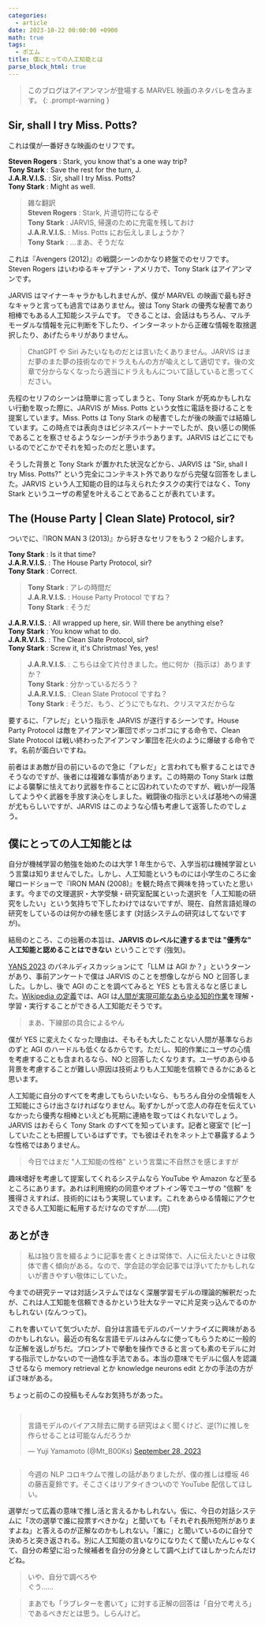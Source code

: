 ```yaml
---
categories:
  - article
date: 2023-10-22 00:00:00 +0900
math: true
tags:
  - ポエム
title: 僕にとっての人工知能とは
parse_block_html: true
---
```


<!-- prettier-ignore -->
> このブログはアイアンマンが登場する MARVEL 映画のネタバレを含みます。
{: .prompt-warning }

## Sir, shall I try Miss. Potts?

これは僕が一番好きな映画のセリフです。

**Steven Rogers** : Stark, you know that's a one way trip?  
**Tony Stark** : Save the rest for the turn, J.  
**J.A.R.V.I.S.** : Sir, shall I try Miss. Potts?  
**Tony Stark** : Might as well.

> 雑な翻訳  
> **Steven Rogers** : Stark, 片道切符になるぞ  
> **Tony Stark** : JARVIS, 帰還のために充電を残しておけ  
> **J.A.R.V.I.S.** : Miss. Potts にお伝えしましょうか？  
> **Tony Stark** : …まあ、そうだな

これは『Avengers (2012)』の戦闘シーンのかなり終盤でのセリフです。
Steven Rogers はいわゆるキャプテン・アメリカで、Tony Stark はアイアンマンです。

JARVIS はマイナーキャラかもしれませんが、僕が MARVEL の映画で最も好きなキャラと言っても過言ではありません。彼は Tony Stark の優秀な秘書であり相棒でもある人工知能システムです。
できることは、会話はもちろん、マルチモーダルな情報を元に判断を下したり、インターネットから正確な情報を取捨選択したり、あげたらキリがありません。

> ChatGPT や Siri みたいなものだとは言いたくありません。JARVIS はまだ夢のまた夢の技術なのでドラえもんの方が喩えとして適切です。後の文章で分からなくなったら適当にドラえもんについて話していると思ってください。

先程のセリフのシーンは簡単に言ってしまうと、Tony Stark が死ぬかもしれない行動を取った際に、JARVIS が Miss. Potts という女性に電話を掛けることを提案しています。Miss. Potts は Tony Stark の秘書でしたが後の映画では結婚しています。この時点では表向きはビジネスパートナーでしたが、良い感じの関係であることを察させるようなシーンがチラホラあります。JARVIS はどこにでもいるのでどこかでそれを知ったのだと思います。

そうした背景と Tony Stark が置かれた状況などから、JARVIS は "Sir, shall I try Miss. Potts?" という完全にコンテキスト外でありながら完璧な回答をしました。JARVIS という人工知能の目的は与えられたタスクの実行ではなく、Tony Stark というユーザの希望を叶えることであることが表れています。

## The (House Party | Clean Slate) Protocol, sir?

ついでに、『IRON MAN 3 (2013)』から好きなセリフをもう 2 つ紹介します。

**Tony Stark** : Is it that time?  
**J.A.R.V.I.S.** : The House Party Protocol, sir?  
**Tony Stark** : Correct.

> **Tony Stark** : アレの時間だ  
> **J.A.R.V.I.S.** : House Party Protocol ですね？  
> **Tony Stark** : そうだ

**J.A.R.V.I.S.** : All wrapped up here, sir. Will there be anything else?  
**Tony Stark** : You know what to do.  
**J.A.R.V.I.S.** : The Clean Slate Protocol, sir?  
**Tony Stark** : Screw it, it's Christmas! Yes, yes!

> **J.A.R.V.I.S.** : こちらは全て片付きました。他に何か（指示は）ありますか？  
> **Tony Stark** : 分かっているだろう？  
> **J.A.R.V.I.S.** : Clean Slate Protocol ですね？  
> **Tony Stark** : そうだ、もう、どうにでもなれ、クリスマスだからな

要するに、「アレだ」という指示を JARVIS が遂行するシーンです。House Party Protocol は敵をアイアンマン軍団でボッコボコにする命令で、Clean Slate Protocol は戦い終わったアイアンマン軍団を花火のように爆破する命令です。名前が面白いですね。

前者はまあ敵が目の前にいるので急に「アレだ」と言われても察することはできそうなのですが、後者には複雑な事情があります。この時期の Tony Stark は敵による襲撃に怯えており武器を作ることに囚われていたのですが、戦いが一段落してようやく武器を手放す決心をしました。戦闘後の指示といえば基地への帰還が尤もらしいですが、JARVIS はこのような心情も考慮して返答したのでしょう。

## 僕にとっての人工知能とは

自分が機械学習の勉強を始めたのは大学 1 年生からで、入学当初は機械学習という言葉は知りませんでした。しかし、人工知能というものには小学生のころに金曜ロードショーで『IRON MAN (2008)』を観た時点で興味を持っていたと思います。今までの文理選択・大学受験・研究室配属といった選択を「人工知能の研究をしたい」という気持ちで下したわけではないですが、現在、自然言語処理の研究をしているのは何かの縁を感じます (対話システムの研究はしてないですが)。

結局のところ、この拙著の本旨は、**JARVIS のレベルに達するまでは "優秀な" 人工知能と認めることはできない** ということです (強気)。

[YANS 2023](https://yans.anlp.jp/entry/yans2023report) のパネルディスカッションにて「LLM は AGI か？」というターンがあり、事前アンケートで僕は JARVIS のことを想像しながら NO と回答しました。しかし、後で AGI のことを調べてみると YES とも言えるなと感じました。[Wikipedia の定義](https://ja.wikipedia.org/wiki/%E6%B1%8E%E7%94%A8%E4%BA%BA%E5%B7%A5%E7%9F%A5%E8%83%BD)では、AGI は<u>人間が実現可能なあらゆる知的作業</u>を理解・学習・実行することができる人工知能だそうです。

> まあ、下線部の具合によるやん

僕が YES に変えたくなった理由は、そもそも大したことない人間が基準ならおのずと AGI のハードルも低くなるからです。ただし、知的作業にユーザの心情を考慮することも含まれるなら、NO と回答したくなります。ユーザのあらゆる背景を考慮することが難しい原因は技術よりも人工知能を信頼できるかにあると思います。

人工知能に自分のすべてを考慮してもらいたいなら、もちろん自分の全情報を人工知能にさらけ出さなければなりません。恥ずかしがって恋人の存在を伝えていなかったら優秀な相棒といえども死期に連絡を取ってはくれないでしょう。JARVIS はおそらく Tony Stark のすべてを知っています。記者と寝室で [ピー] していたことも把握しているはずです。でも彼はそれをネット上で暴露するような性格ではありません。

> 今日ではまだ "人工知能の性格" という言葉に不自然さを感じますが

趣味嗜好を考慮して提案してくれるシステムなら YouTube や Amazon など至るところにあります。あれは利用規約の同意やオプトイン等でユーザの "信頼" を獲得さえすれば、技術的にはもう実現しています。これをあらゆる情報にアクセスできる人工知能に転用するだけなのですが……(完)

## あとがき

> 私は独り言を綴るように記事を書くときは常体で、人に伝えたいときは敬体で書く傾向がある。なので、学会誌の学会記事では浮いてたかもしれないが書きやすい敬体にしていた。

今までの研究テーマは対話システムではなく深層学習モデルの理論的解釈だったが、これは人工知能を信頼できるかという壮大なテーマに片足突っ込んでるのかもしれない (なんつって)。

これを書いていて気づいたが、自分は言語モデルのパーソナライズに興味があるのかもしれない。最近の有名な言語モデルはみんなに使ってもらうために一般的な正解を返しがちだ。プロンプトで挙動を操作できると言っても素のモデルに対する指示でしかないので一過性な手法である。本当の意味でモデルに個人を認識させるなら memory retrieval とか knowledge neurons edit とかの手法の方がぽさ味がある。

ちょっと前のこの投稿もそんなお気持ちがあった。

<div style="display: flex; justify-content: center;">
<blockquote class="twitter-tweet"><p lang="ja" dir="ltr">言語モデルのバイアス除去に関する研究はよく聞くけど、逆(?)に推しを作らせることは可能なんだろうか</p>&mdash; Yuji Yamamoto (@Mt_B00Ks) <a href="https://twitter.com/Mt_B00Ks/status/1707240847832670561?ref_src=twsrc%5Etfw">September 28, 2023</a></blockquote> <script async src="https://platform.twitter.com/widgets.js" charset="utf-8"></script>
</div>

> 今週の NLP コロキウムで推しの話がありましたが、僕の推しは櫻坂 46 の藤吉夏鈴です。そこさくはリアタイきついので YouTube 配信してほしい。

選挙だって広義の意味で推し活と言えるかもしれない。仮に、今日の対話システムに「次の選挙で誰に投票すべきかな」と聞いても「それぞれ長所短所がありますよね」と答えるのが正解なのかもしれない。「誰に」と聞いているのに自分で決めろと突き返される。別に人工知能の言いなりになりたくて聞いたんじゃなくて、自分の希望に沿った候補者を自分の分身として調べ上げてほしかったんだけどね。

> いや、自分で調べろや  
> ぐう……

> まあでも「ラブレターを書いて」に対する正解の回答は「自分で考えろ」であるべきだとは思う。しらんけど。